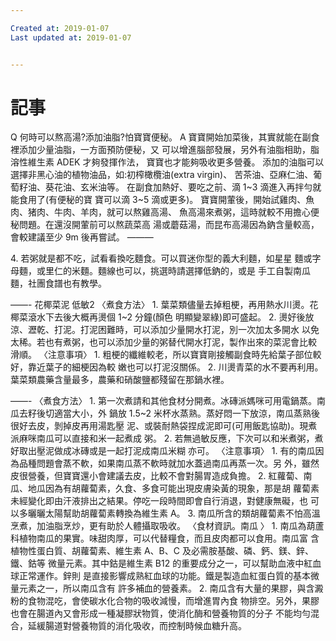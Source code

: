 ```yaml
---

Created at: 2019-01-07
Last updated at: 2019-01-07


---
```


# 記事


Q 何時可以熬高湯?添加油脂?怕寶寶便秘。
A 寶寶開始加菜後，其實就能在副食裡添加少量油脂，一方面預防便秘，又 可以增進腦部發展，另外有油脂相助，脂溶性維生素 ADEK 才夠發揮作法， 寶寶也才能夠吸收更多營養。
添加的油脂可以選擇非黑心油的植物油品，如:初榨橄欖油(extra virgin)、 苦茶油、亞麻仁油、葡萄籽油、葵花油、玄米油等。
在副食加熱好、要吃之前、滴 1~3 滴進入再拌勻就能食用了(有便秘的寶 寶可以滴 3~5 滴或更多)。
寶寶開葷後，開始試雞肉、魚肉、猪肉、牛肉、羊肉，就可以熬雞高湯、 魚高湯來煮粥，這時就較不用擔心便秘問題。在還沒開葷前可以熬蔬菜高 湯或蘑菇湯，而昆布高湯因為鈉含量較高，會較建議至少 9m 後再嘗試。
———

4\. 若粥就是都不吃，試看看換吃麵食。可以買迷你型的義大利麵，如星星 麵或字母麵，或里仁的米麵。麵線也可以，挑選時請選擇低鈉的，或是 手工自製南瓜麵，社團食譜也有教學。

——-
花椰菜泥 低敏2 〈煮食方法〉
1\. 葉菜類儘量去掉粗梗，再用熱水川燙。花椰菜滾水下去後大概再燙個 1~2 分鐘(顏色 明顯變翠綠)即可盛起。
2\. 燙好後放涼、瀝乾、打泥。打泥困難時，可以添加少量開水打泥，別一次加太多開水 以免太稀。若也有煮粥，也可以添加少量的粥替代開水打泥，製作出來的菜泥會比較 滑順。
〈注意事項〉
1\. 粗梗的纖維較老，所以寶寶剛接觸副食時先給葉子部位較好，靠近葉子的細梗因為較 嫩也可以打泥沒關係。
2\. 川燙青菜的水不要再利用。葉菜類農藥含量最多，農藥和硝酸鹽都殘留在那鍋水裡。

——-
〈煮食方法〉
1\. 第一次煮請和其他食材分開煮。冰磚派媽咪可用電鍋蒸。南瓜去籽後切適當大小，外 鍋放 1.5~2 米杯水蒸熟。蒸好悶一下放涼，南瓜蒸熟後很好去皮，剝掉皮再用湯匙壓 泥、或裝耐熱袋捏成泥即可(可用飯匙協助)。現煮派麻咪南瓜可以直接和米一起煮成 粥。
2\. 若無過敏反應，下次可以和米煮粥，煮好取出壓泥做成冰磚或是一起打泥成南瓜米糊 亦可。
〈注意事項〉
1\. 有的南瓜因為品種問題會蒸不軟，如果南瓜蒸不軟時就加水蓋過南瓜再蒸一次。另 外，雖然皮很營養，但寶寶還小會建議去皮，比較不會對腸胃造成負擔。
2\. 紅蘿蔔、南瓜、地瓜因為有胡蘿蔔素，久食、多食可能出現皮膚染黃的現象，那是胡 蘿蔔素未經變化即由汗液排出之結果。停吃一段時間即會自行消退，對健康無礙，也 可以多曬曬太陽幫助胡蘿蔔素轉換為維生素 A。
3\. 南瓜所含的類胡蘿蔔素不怕高溫烹煮，加油脂烹炒，更有助於人體攝取吸收。
〈食材資訊。南瓜 〉
1\. 南瓜為葫蘆科植物南瓜的果實。味甜肉厚，可以代替糧食，而且皮肉都可以食用。南瓜富 含植物性蛋白質、胡蘿蔔素、維生素 A、B、C 及必需胺基酸、磷、鈣、鎂、鋅、鐵、鈷等 微量元素。其中鈷是維生素 B12 的重要成分之一，可以幫助血液中紅血球正常運作。鋅則 是直接影響成熟紅血球的功能。鐵是製造血紅蛋白質的基本微量元素之一，所以南瓜含有 許多補血的營養素。
2\. 南瓜含有大量的果膠，與含澱粉的食物混吃，會使碳水化合物的吸收減慢，而增進胃內食 物排空。另外，果膠也會在腸道內又會形成一種凝膠狀物質，使消化酶和營養物質的分子 不能均勻混合，延緩腸道對營養物質的消化吸收，而控制時候血糖升高。

